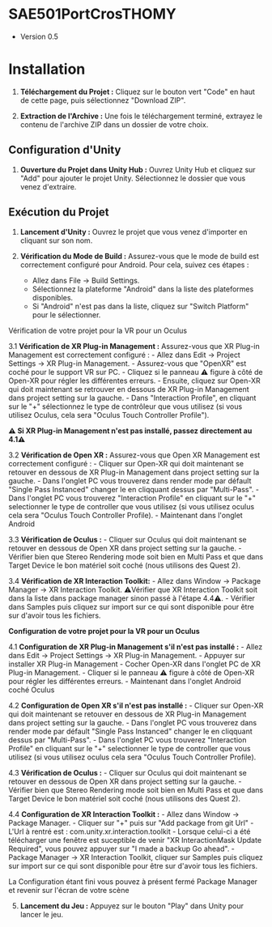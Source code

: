 # SAE501PortCrosTHOMY

- Version 0.5
  
# Installation


1. **Téléchargement du Projet :** Cliquez sur le bouton vert "Code" en haut de cette page, puis sélectionnez "Download ZIP".


2. **Extraction de l'Archive :** Une fois le téléchargement terminé, extrayez le contenu de l'archive ZIP dans un dossier de votre choix.


## Configuration d'Unity


1. **Ouverture du Projet dans Unity Hub :** Ouvrez Unity Hub et cliquez sur "Add" pour ajouter le projet Unity. Sélectionnez le dossier que vous venez d'extraire.


## Exécution du Projet


1. **Lancement d'Unity :** Ouvrez le projet que vous venez d'importer en cliquant sur son nom.

2. **Vérification du Mode de Build :** Assurez-vous que le mode de build est correctement configuré pour Android. Pour cela, suivez ces étapes :
    - Allez dans File -> Build Settings.
    - Sélectionnez la plateforme "Android" dans la liste des plateformes disponibles.
    - Si "Android" n'est pas dans la liste, cliquez sur "Switch Platform" pour le sélectionner.

 Vérification de votre projet pour la VR pour un Oculus

3.1 **Vérification de XR Plug-in Management :** Assurez-vous que XR Plug-in Management est correctement configuré :
    - Allez dans Edit -> Project Settings -> XR Plug-in Management.
    - Assurez-vous que "OpenXR" est coché pour le support VR sur PC.
    - Cliquez si le panneau ⚠️ figure à côté de Open-XR pour régler les différentes erreurs.
    - Ensuite, cliquez sur Open-XR qui doit maintenant se retrouver en dessous de XR Plug-in Management dans project setting sur la gauche.
    - Dans "Interaction Profile", en cliquant sur le "+" sélectionnez le type de contrôleur que vous utilisez (si vous utilisez Oculus, cela sera "Oculus Touch Controller Profile").
    
**⚠️ Si XR Plug-in Management n'est pas installé, passez directement au 4.1⚠️**


3.2 **Vérification de Open XR :** Assurez-vous que Open XR Management est correctement configuré :
    - Cliquer sur Open-XR qui doit maintenant se retouver en dessous de XR Plug-in Management dans project setting sur la gauche.
    - Dans l'onglet PC vous trouverez dans render mode par défault "Single Pass Instanced" changer le en cliqquant dessus par "Multi-Pass".
    - Dans l'onglet PC vous trouverez "Interaction Profile" en cliquant sur le "+" selectionner le type de controller que vous utilisez (si vous utilisez oculus cela sera "Oculus Touch Controller Profile).
    - Maintenant dans l'onglet Android 

    
3.3 **Vérification de Oculus :**
    - Cliquer sur Oculus qui doit maintenant se retouver en dessous de Open XR dans project setting sur la gauche.
    - Vérifier bien que Stereo Rendering mode soit bien en Multi Pass et que dans Target Device le bon matériel soit coché (nous utilisons des Quest 2).

3.4 **Vérification de XR Interaction Toolkit:**
    - Allez dans Window -> Package Manager -> XR Interaction Toolkit. ⚠️Vérifier que XR Interaction Toolkit soit dans la liste dans package manager sinon passé à l'étape 4.4⚠️.
    - Vérifier dans Samples puis cliquez sur import sur ce qui sont disponible pour être sur d'avoir tous les fichiers.



**Configuration de votre projet pour la VR pour un Oculus**



4.1 **Configuration de XR Plug-in Management s'il n'est pas installé :**
    - Allez dans Edit -> Project Settings -> XR Plug-in Management.
    - Appuyer sur installer XR Plug-in Management
    - Cocher Open-XR dans l'onglet PC de XR Plug-in Management.
    - Cliquer si le panneau ⚠️ figure à côté de Open-XR pour régler les différentes erreurs.
    - Maintenant dans l'onglet Android coché Oculus


4.2 **Configuration de Open XR s'il n'est pas installé :**
    - Cliquer sur Open-XR qui doit maintenant se retouver en dessous de XR Plug-in Management dans project setting sur la gauche.
    - Dans l'onglet PC vous trouverez dans render mode par défault "Single Pass Instanced" changer le en cliqquant dessus par "Multi-Pass".
    - Dans l'onglet PC vous trouverez "Interaction Profile" en cliquant sur le "+" selectionner le type de controller que vous utilisez (si vous utilisez oculus cela sera "Oculus Touch Controller Profile).

    
4.3 **Vérification de Oculus :**
    - Cliquer sur Oculus qui doit maintenant se retouver en dessous de Open XR dans project setting sur la gauche.
    - Vérifier bien que Stereo Rendering mode soit bien en Multi Pass et que dans Target Device le bon matériel soit coché (nous utilisons des Quest 2).



4.4 **Configuration de XR Interaction Toolkit :**
    - Allez dans Window -> Package Manager.
    - Cliquer sur "+" puis sur "Add package from git Url"
    - L'Url à rentré est : com.unity.xr.interaction.toolkit
    - Lorsque celui-ci a été télécharger une fenêtre est suceptible de venir "XR InteractionMask Update Required", vous pouvez appuyer sur "I made a backup Go ahead".
    - Package Manager -> XR Interaction Toolkit, cliquer sur Samples puis cliquez sur import sur ce qui sont disponible pour être sur d'avoir tous les fichiers.


    
La Configuration étant fini vous pouvez à présent fermé Package Manager et revenir sur l'écran de votre scène



5. **Lancement du Jeu :** Appuyez sur le bouton "Play" dans Unity pour lancer le jeu.
